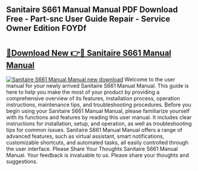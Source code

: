 ## Sanitaire S661 Manual Manual PDF Download Free - Part-snc User Guide Repair - Service Owner Edition FOYDf

# <h2><a href="http://bc41654.oget.top/?id=Sanitaire+S661+Manual+Manual">🔗Download New 👉🔴 Sanitaire S661 Manual Manual</a></h2>

[![Sanitaire S661 Manual Manual new download](https://i.imgur.com/5g1atiW.png)](http://bc41654.oget.top/?id=Sanitaire+S661+Manual+Manual)
Welcome to the user manual for your newly arrived Sanitaire S661 Manual Manual. This guide is here to help you make the most of your product by providing a comprehensive overview of its features, installation process, operation instructions, maintenance tips, and troubleshooting procedures. Before you begin using your Sanitaire S661 Manual Manual, please familiarize yourself with its functions and features by reading this user manual. It includes clear instructions for installation, setup, and operation, as well as troubleshooting tips for common issues. Sanitaire S661 Manual Manual offers a range of advanced features, such as virtual assistant, smart notifications, customizable shortcuts, and automated tasks, all easily controlled through the user interface. Please Share Your Thoughts Sanitaire S661 Manual Manual. Your feedback is invaluable to us. Please share your thoughts and suggestions.
